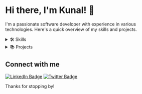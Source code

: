 # Hi there, I'm Kunal! 👋

I'm a passionate software developer with experience in various technologies. Here's a quick overview of my skills and projects.

<details>
<summary>🛠️ Skills</summary>
<p align="center">
  <img src="https://cdn.jsdelivr.net/gh/devicons/devicon/icons/python/python-original.svg" alt="Python" width="50" height="50"/>
  <img src="https://cdn.jsdelivr.net/gh/devicons/devicon/icons/javascript/javascript-original.svg" alt="JavaScript" width="50" height="50"/>
  <img src="https://cdn.jsdelivr.net/gh/devicons/devicon/icons/react/react-original.svg" alt="React" width="50" height="50"/>
  <img src="https://cdn.jsdelivr.net/gh/devicons/devicon/icons/nodejs/nodejs-original.svg" alt="Node.js" width="50" height="50"/>
</p>
<p align="center">
  Python &nbsp; &nbsp; &nbsp; JavaScript &nbsp; &nbsp; &nbsp; React &nbsp; &nbsp; &nbsp; Node.js
</p>
</details>

<details>
<summary>📚 Projects</summary>

1. [Project 1](https://github.com/kunal1406/project-1) - A short description of Project 1.
2. [Project 2](https://github.com/kunal1406/project-2) - A short description of Project 2.
3. [Project 3](https://github.com/kunal1406/project-3) - A short description of Project 3.

</details>

## Connect with me

[![LinkedIn Badge](https://img.shields.io/badge/-Kunal-blue?style=flat&logo=Linkedin&logoColor=white&link=https://www.linkedin.com/in/kunal)](https://www.linkedin.com/in/kunal)
[![Twitter Badge](https://img.shields.io/badge/-Kunal-00acee?style=flat&logo=Twitter&logoColor=white&link=https://twitter.com/Kunal)](https://twitter.com/Kunal)

Thanks for stopping by!
